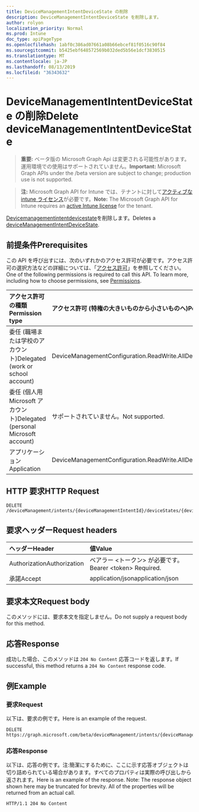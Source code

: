 ```yaml
---
title: DeviceManagementIntentDeviceState の削除
description: DeviceManagementIntentDeviceState を削除します。
author: rolyon
localization_priority: Normal
ms.prod: Intune
doc_type: apiPageType
ms.openlocfilehash: 1abf0c386ad07661a08b66ebcef81f0516c90f84
ms.sourcegitcommit: b5425ebf648572569b032ded5b56e1dcf3830515
ms.translationtype: MT
ms.contentlocale: ja-JP
ms.lasthandoff: 08/13/2019
ms.locfileid: "36343632"
---
```

# <a name="delete-devicemanagementintentdevicestate"></a><span data-ttu-id="7b6eb-103">DeviceManagementIntentDeviceState の削除</span><span class="sxs-lookup"><span data-stu-id="7b6eb-103">Delete deviceManagementIntentDeviceState</span></span>

> <span data-ttu-id="7b6eb-104">**重要:** ベータ版の Microsoft Graph Api は変更される可能性があります。運用環境での使用はサポートされていません。</span><span class="sxs-lookup"><span data-stu-id="7b6eb-104">**Important:** Microsoft Graph APIs under the /beta version are subject to change; production use is not supported.</span></span>

> <span data-ttu-id="7b6eb-105">**注:** Microsoft Graph API for Intune では、テナントに対して[アクティブな intune ライセンス](https://go.microsoft.com/fwlink/?linkid=839381)が必要です。</span><span class="sxs-lookup"><span data-stu-id="7b6eb-105">**Note:** The Microsoft Graph API for Intune requires an [active Intune license](https://go.microsoft.com/fwlink/?linkid=839381) for the tenant.</span></span>

<span data-ttu-id="7b6eb-106">[Devicemanagementintentdevicestate](../resources/intune-deviceintent-devicemanagementintentdevicestate.md)を削除します。</span><span class="sxs-lookup"><span data-stu-id="7b6eb-106">Deletes a [deviceManagementIntentDeviceState](../resources/intune-deviceintent-devicemanagementintentdevicestate.md).</span></span>

## <a name="prerequisites"></a><span data-ttu-id="7b6eb-107">前提条件</span><span class="sxs-lookup"><span data-stu-id="7b6eb-107">Prerequisites</span></span>
<span data-ttu-id="7b6eb-p101">この API を呼び出すには、次のいずれかのアクセス許可が必要です。アクセス許可の選択方法などの詳細については、「[アクセス許可](/graph/permissions-reference)」を参照してください。</span><span class="sxs-lookup"><span data-stu-id="7b6eb-p101">One of the following permissions is required to call this API. To learn more, including how to choose permissions, see [Permissions](/graph/permissions-reference).</span></span>

|<span data-ttu-id="7b6eb-110">アクセス許可の種類</span><span class="sxs-lookup"><span data-stu-id="7b6eb-110">Permission type</span></span>|<span data-ttu-id="7b6eb-111">アクセス許可 (特権の大きいものから小さいものへ)</span><span class="sxs-lookup"><span data-stu-id="7b6eb-111">Permissions (from most to least privileged)</span></span>|
|:---|:---|
|<span data-ttu-id="7b6eb-112">委任 (職場または学校のアカウント)</span><span class="sxs-lookup"><span data-stu-id="7b6eb-112">Delegated (work or school account)</span></span>|<span data-ttu-id="7b6eb-113">DeviceManagementConfiguration.ReadWrite.All</span><span class="sxs-lookup"><span data-stu-id="7b6eb-113">DeviceManagementConfiguration.ReadWrite.All</span></span>|
|<span data-ttu-id="7b6eb-114">委任 (個人用 Microsoft アカウント)</span><span class="sxs-lookup"><span data-stu-id="7b6eb-114">Delegated (personal Microsoft account)</span></span>|<span data-ttu-id="7b6eb-115">サポートされていません。</span><span class="sxs-lookup"><span data-stu-id="7b6eb-115">Not supported.</span></span>|
|<span data-ttu-id="7b6eb-116">アプリケーション</span><span class="sxs-lookup"><span data-stu-id="7b6eb-116">Application</span></span>|<span data-ttu-id="7b6eb-117">DeviceManagementConfiguration.ReadWrite.All</span><span class="sxs-lookup"><span data-stu-id="7b6eb-117">DeviceManagementConfiguration.ReadWrite.All</span></span>|

## <a name="http-request"></a><span data-ttu-id="7b6eb-118">HTTP 要求</span><span class="sxs-lookup"><span data-stu-id="7b6eb-118">HTTP Request</span></span>
<!-- {
  "blockType": "ignored"
}
-->
``` http
DELETE /deviceManagement/intents/{deviceManagementIntentId}/deviceStates/{deviceManagementIntentDeviceStateId}
```

## <a name="request-headers"></a><span data-ttu-id="7b6eb-119">要求ヘッダー</span><span class="sxs-lookup"><span data-stu-id="7b6eb-119">Request headers</span></span>
|<span data-ttu-id="7b6eb-120">ヘッダー</span><span class="sxs-lookup"><span data-stu-id="7b6eb-120">Header</span></span>|<span data-ttu-id="7b6eb-121">値</span><span class="sxs-lookup"><span data-stu-id="7b6eb-121">Value</span></span>|
|:---|:---|
|<span data-ttu-id="7b6eb-122">Authorization</span><span class="sxs-lookup"><span data-stu-id="7b6eb-122">Authorization</span></span>|<span data-ttu-id="7b6eb-123">ベアラー &lt;トークン&gt; が必要です。</span><span class="sxs-lookup"><span data-stu-id="7b6eb-123">Bearer &lt;token&gt; Required.</span></span>|
|<span data-ttu-id="7b6eb-124">承諾</span><span class="sxs-lookup"><span data-stu-id="7b6eb-124">Accept</span></span>|<span data-ttu-id="7b6eb-125">application/json</span><span class="sxs-lookup"><span data-stu-id="7b6eb-125">application/json</span></span>|

## <a name="request-body"></a><span data-ttu-id="7b6eb-126">要求本文</span><span class="sxs-lookup"><span data-stu-id="7b6eb-126">Request body</span></span>
<span data-ttu-id="7b6eb-127">このメソッドには、要求本文を指定しません。</span><span class="sxs-lookup"><span data-stu-id="7b6eb-127">Do not supply a request body for this method.</span></span>

## <a name="response"></a><span data-ttu-id="7b6eb-128">応答</span><span class="sxs-lookup"><span data-stu-id="7b6eb-128">Response</span></span>
<span data-ttu-id="7b6eb-129">成功した場合、このメソッドは `204 No Content` 応答コードを返します。</span><span class="sxs-lookup"><span data-stu-id="7b6eb-129">If successful, this method returns a `204 No Content` response code.</span></span>

## <a name="example"></a><span data-ttu-id="7b6eb-130">例</span><span class="sxs-lookup"><span data-stu-id="7b6eb-130">Example</span></span>

### <a name="request"></a><span data-ttu-id="7b6eb-131">要求</span><span class="sxs-lookup"><span data-stu-id="7b6eb-131">Request</span></span>
<span data-ttu-id="7b6eb-132">以下は、要求の例です。</span><span class="sxs-lookup"><span data-stu-id="7b6eb-132">Here is an example of the request.</span></span>
``` http
DELETE https://graph.microsoft.com/beta/deviceManagement/intents/{deviceManagementIntentId}/deviceStates/{deviceManagementIntentDeviceStateId}
```

### <a name="response"></a><span data-ttu-id="7b6eb-133">応答</span><span class="sxs-lookup"><span data-stu-id="7b6eb-133">Response</span></span>
<span data-ttu-id="7b6eb-p102">以下は、応答の例です。注:簡潔にするために、ここに示す応答オブジェクトは切り詰められている場合があります。すべてのプロパティは実際の呼び出しから返されます。</span><span class="sxs-lookup"><span data-stu-id="7b6eb-p102">Here is an example of the response. Note: The response object shown here may be truncated for brevity. All of the properties will be returned from an actual call.</span></span>
``` http
HTTP/1.1 204 No Content
```






